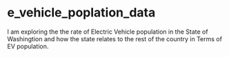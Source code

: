 # e_vehicle_poplation_data
I am exploring the the rate of Electric Vehicle population in the State of Washingtion and how the state relates to the rest of the country in  Terms of EV population. 
